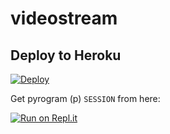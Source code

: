 # videostream

## Deploy to Heroku
[![Deploy](https://www.herokucdn.com/deploy/button.svg)](https://heroku.com/deploy?template=https://github.com/Dev3yad/videostream-o)

Get pyrogram (p)  `SESSION` from here:

[![Run on Repl.it](https://repl.it/badge/github/ChankitSaini/GenerateStringSession)](https://replit.com/@Ahmedyad/GenerateStringSession)
